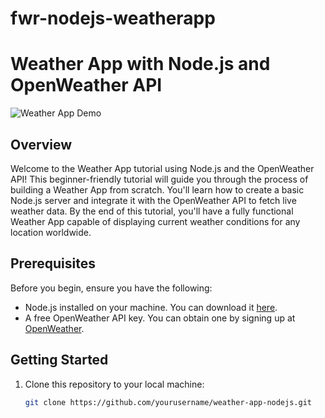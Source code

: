 # fwr-nodejs-weatherapp

# Weather App with Node.js and OpenWeather API

![Weather App Demo](weather-app-demo.gif)

## Overview

Welcome to the Weather App tutorial using Node.js and the OpenWeather API! This beginner-friendly tutorial will guide you through the process of building a Weather App from scratch. You'll learn how to create a basic Node.js server and integrate it with the OpenWeather API to fetch live weather data. By the end of this tutorial, you'll have a fully functional Weather App capable of displaying current weather conditions for any location worldwide.

## Prerequisites

Before you begin, ensure you have the following:

- Node.js installed on your machine. You can download it [here](https://nodejs.org/).
- A free OpenWeather API key. You can obtain one by signing up at [OpenWeather](https://openweathermap.org/).

## Getting Started

1. Clone this repository to your local machine:

   ```bash
   git clone https://github.com/yourusername/weather-app-nodejs.git
